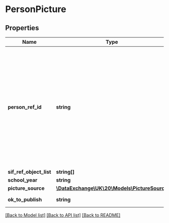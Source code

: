 # PersonPicture

## Properties
Name | Type | Description | Notes
------------ | ------------- | ------------- | -------------
**person_ref_id** | **string** | This is the GUID of the person whose picture this is. It is important to note that using the same GUID a person may have a LearnerPersonal record, a WorkforcePersonal record, and a ContactPersonal record all at the same time. This same picture is applicable regardless of the associated object type(s). | 
**sif_ref_object_list** | **string[]** |  | 
**school_year** | **string** |  | 
**picture_source** | [**\DataExchange\UK\20\Models\PictureSource**](PictureSource.md) |  | [optional] 
**ok_to_publish** | **string** | Can the picture be published? | [optional] 

[[Back to Model list]](../README.md#documentation-for-models) [[Back to API list]](../README.md#documentation-for-api-endpoints) [[Back to README]](../README.md)


